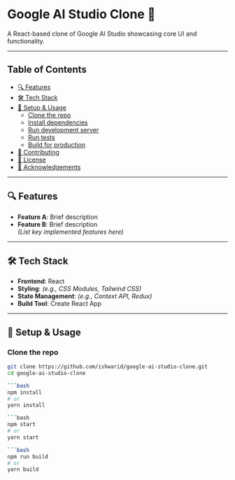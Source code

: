 # Google AI Studio Clone 🚀

A React-based clone of Google AI Studio showcasing core UI and functionality.

---

## Table of Contents

- [🔍 Features](#-features)  
- [🛠 Tech Stack](#-tech-stack)  
- [🚀 Setup & Usage](#-setup--usage)  
  - [Clone the repo](#clone-the-repo)  
  - [Install dependencies](#install-dependencies)  
  - [Run development server](#run-development-server)  
  - [Run tests](#run-tests)  
  - [Build for production](#build-for-production)  
- [🤝 Contributing](#-contributing)  
- [📄 License](#-license)  
- [🙏 Acknowledgements](#-acknowledgements)

---

## 🔍 Features

- **Feature A**: Brief description  
- **Feature B**: Brief description  
*(List key implemented features here)*

---

## 🛠 Tech Stack

- **Frontend**: React  
- **Styling**: *(e.g., CSS Modules, Tailwind CSS)*  
- **State Management**: *(e.g., Context API, Redux)*  
- **Build Tool**: Create React App

---

## 🚀 Setup & Usage

### Clone the repo  
```bash
git clone https://github.com/ishwarid/google-ai-studio-clone.git
cd google-ai-studio-clone

```bash
npm install
# or
yarn install

```bash
npm start
# or
yarn start

```bash
npm run build
# or
yarn build
